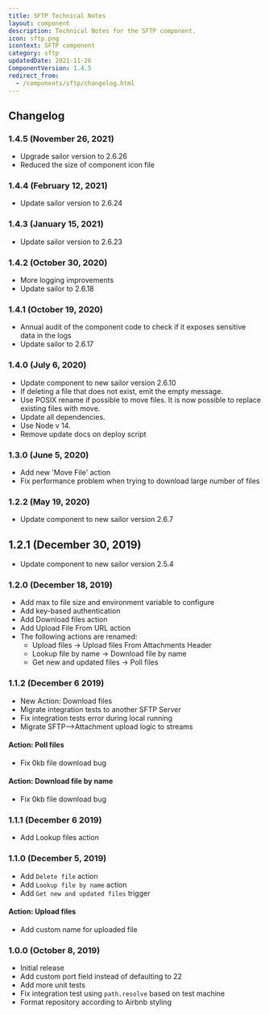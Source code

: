 ```yaml
---
title: SFTP Technical Notes
layout: component
description: Technical Notes for the SFTP component.
icon: sftp.png
icontext: SFTP component
category: sftp
updatedDate: 2021-11-26
ComponentVersion: 1.4.5
redirect_from:
  - /components/sftp/changelog.html
---
```


## Changelog

### 1.4.5 (November 26, 2021)

* Upgrade sailor version to 2.6.26
* Reduced the size of component icon file

### 1.4.4 (February 12, 2021)

* Update sailor version to 2.6.24

### 1.4.3 (January 15, 2021)

* Update sailor version to 2.6.23

### 1.4.2 (October 30, 2020)

* More logging improvements
* Update sailor to 2.6.18

### 1.4.1 (October 19, 2020)

* Annual audit of the component code to check if it exposes sensitive data in the logs
* Update sailor to 2.6.17

### 1.4.0 (July 6, 2020)

* Update component to new sailor version 2.6.10
* If deleting a file that does not exist, emit the empty message.
* Use POSIX rename if possible to move files. It is now possible to replace existing files with move.
* Update all dependencies.
* Use Node v 14.
* Remove update docs on deploy script

### 1.3.0 (June 5, 2020)

* Add new 'Move File' action
* Fix performance problem when trying to download large number of files

### 1.2.2 (May 19, 2020)

* Update component to new sailor version 2.6.7

## 1.2.1 (December 30, 2019)

* Update component to new sailor version 2.5.4

### 1.2.0 (December 18, 2019)

* Add max to file size and environment variable to configure
* Add key-based authentication
* Add Download files action
* Add Upload File From URL action
* The following actions are renamed:
  - Upload files -> Upload files From Attachments Header
  - Lookup file by name -> Download file by name
  - Get new and updated files -> Poll files

### 1.1.2 (December 6 2019)

* New Action: Download files
* Migrate integration tests to another SFTP Server
* Fix integration tests error during local running
* Migrate SFTP-->Attachment upload logic to streams

#### Action: Poll files

* Fix 0kb file download bug

#### Action: Download file by name

* Fix 0kb file download bug

### 1.1.1 (December 6 2019)

* Add Lookup files action

### 1.1.0 (December 5, 2019)

* Add `Delete file` action
* Add `Lookup file by name` action
* Add `Get new and updated files` trigger

#### Action: Upload files

* Add custom name for uploaded file

### 1.0.0 (October 8, 2019)

* Initial release
* Add custom port field instead of defaulting to 22
* Add more unit tests
* Fix integration test using `path.resolve` based on test machine
* Format repository according to Airbnb styling
